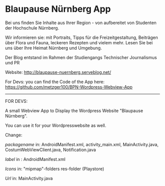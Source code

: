 # Blaupause Nürnberg App

Bei uns finden Sie Inhalte aus Ihrer Region - von aufbereitet von Studenten der Hochschule Nürnberg. 

Wir informieren sie: mit Portraits, Tipps für die Freizeitgestaltung, Beiträgen über Flora und Fauna, leckeren Rezepten und vielem mehr. Lesen Sie bei uns über Ihre Heimat Nürnberg und Umgebung. 

Der Blog entstand im Rahmen der Studiengangs Technischer Journalismus und PR

Website:
http://blaupause-nuernberg.serveblog.net/

For Devs:
you can find the Code of the App here:
https://github.com/metzger100/BPN-Wordpress-Webview-App

---------------------------------------------------------------------------------------------------------------------------------------------------------------
FOR DEVS:

A small Webview App to Display the Wordpress Website "Blaupause Nürnberg".

You can use it for your Wordpresswebsite as well.

Change:

*packagename* in: AndroidManifest.xml, activity_main.xml, MainActivity.java, CostumWebViewClient.java, Notification.java

*label* in :
AndroidManifest.xml

*Icons* in:
"mipmap"-folders
res-folder (Playstore)

*Url* in:
MainActivity.java
